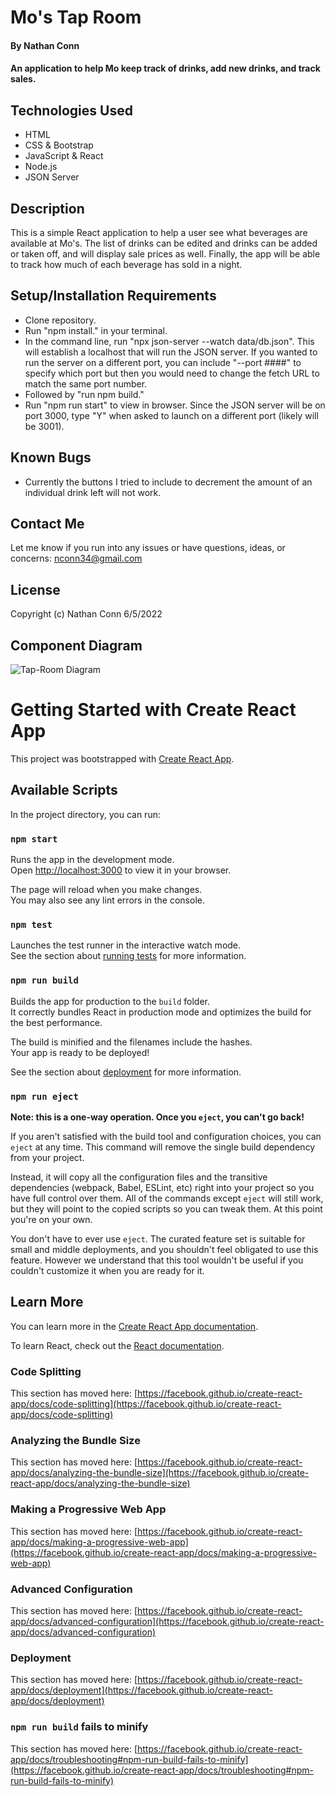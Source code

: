 # Mo's Tap Room

#### By **Nathan Conn**

#### An application to help Mo keep track of drinks, add new drinks, and track sales. 


## Technologies Used

* HTML
* CSS & Bootstrap
* JavaScript & React
* Node.js
* JSON Server

## Description

This is a simple React application to help a user see what beverages are available at Mo's. The list of drinks can be edited and drinks can be added or taken off, and will display sale prices as well.  Finally, the app will be able to track how much of each beverage has sold in a night.

## Setup/Installation Requirements

* Clone repository.
* Run "npm install." in your terminal.
* In the command line, run "npx json-server --watch data/db.json". This will establish a localhost that will run the JSON server. If you wanted to run the server on a different port, you can include "--port ####" to specify which port but then you would need to change the fetch URL to match the same port number.
* Followed by "run npm build."
* Run "npm run start" to view in browser. Since the JSON server will be on port 3000, type "Y" when asked to launch on a different port (likely will be 3001).

## Known Bugs

* Currently the buttons I tried to include to decrement the amount of an individual drink left will not work. 

## Contact Me

Let me know if you run into any issues or have questions, ideas, or concerns:
nconn34@gmail.com

## License

Copyright (c) Nathan Conn 6/5/2022


## Component Diagram
![Tap-Room Diagram](https://user-images.githubusercontent.com/92281134/172069033-6ff7a063-e7d1-4e85-88dd-fb84a4b2d4b8.jpg)

# Getting Started with Create React App

This project was bootstrapped with [Create React App](https://github.com/facebook/create-react-app).

## Available Scripts

In the project directory, you can run:

### `npm start`

Runs the app in the development mode.\
Open [http://localhost:3000](http://localhost:3000) to view it in your browser.

The page will reload when you make changes.\
You may also see any lint errors in the console.

### `npm test`

Launches the test runner in the interactive watch mode.\
See the section about [running tests](https://facebook.github.io/create-react-app/docs/running-tests) for more information.

### `npm run build`

Builds the app for production to the `build` folder.\
It correctly bundles React in production mode and optimizes the build for the best performance.

The build is minified and the filenames include the hashes.\
Your app is ready to be deployed!

See the section about [deployment](https://facebook.github.io/create-react-app/docs/deployment) for more information.

### `npm run eject`

**Note: this is a one-way operation. Once you `eject`, you can't go back!**

If you aren't satisfied with the build tool and configuration choices, you can `eject` at any time. This command will remove the single build dependency from your project.

Instead, it will copy all the configuration files and the transitive dependencies (webpack, Babel, ESLint, etc) right into your project so you have full control over them. All of the commands except `eject` will still work, but they will point to the copied scripts so you can tweak them. At this point you're on your own.

You don't have to ever use `eject`. The curated feature set is suitable for small and middle deployments, and you shouldn't feel obligated to use this feature. However we understand that this tool wouldn't be useful if you couldn't customize it when you are ready for it.

## Learn More

You can learn more in the [Create React App documentation](https://facebook.github.io/create-react-app/docs/getting-started).

To learn React, check out the [React documentation](https://reactjs.org/).

### Code Splitting

This section has moved here: [https://facebook.github.io/create-react-app/docs/code-splitting](https://facebook.github.io/create-react-app/docs/code-splitting)

### Analyzing the Bundle Size

This section has moved here: [https://facebook.github.io/create-react-app/docs/analyzing-the-bundle-size](https://facebook.github.io/create-react-app/docs/analyzing-the-bundle-size)

### Making a Progressive Web App

This section has moved here: [https://facebook.github.io/create-react-app/docs/making-a-progressive-web-app](https://facebook.github.io/create-react-app/docs/making-a-progressive-web-app)

### Advanced Configuration

This section has moved here: [https://facebook.github.io/create-react-app/docs/advanced-configuration](https://facebook.github.io/create-react-app/docs/advanced-configuration)

### Deployment

This section has moved here: [https://facebook.github.io/create-react-app/docs/deployment](https://facebook.github.io/create-react-app/docs/deployment)

### `npm run build` fails to minify

This section has moved here: [https://facebook.github.io/create-react-app/docs/troubleshooting#npm-run-build-fails-to-minify](https://facebook.github.io/create-react-app/docs/troubleshooting#npm-run-build-fails-to-minify)
